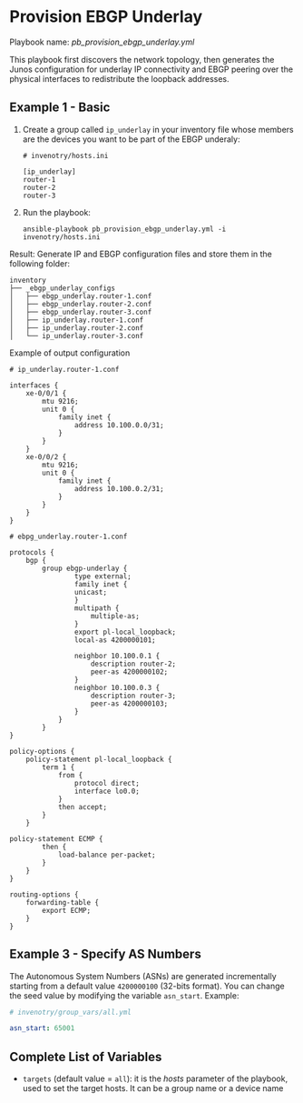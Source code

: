 
# Provision EBGP Underlay 

Playbook name: _pb_provision_ebgp_underlay.yml_

This playbook first discovers the network topology, then generates the Junos configuration for underlay IP connectivity 
and EBGP peering over the physical interfaces to redistribute the loopback addresses.


## Example 1 - Basic

1. Create a group called `ip_underlay` in your inventory file whose members are the devices you want to be part of 
the EBGP underaly:

    ```
    # invenotry/hosts.ini 
    
    [ip_underlay]
    router-1
    router-2
    router-3
    ```
2. Run the playbook:

    ```
    ansible-playbook pb_provision_ebgp_underlay.yml -i invenotry/hosts.ini
    ```
    

Result: Generate IP and EBGP configuration files and store them in the following folder:

```
inventory
├── _ebgp_underlay_configs
│   ├── ebgp_underlay.router-1.conf
│   ├── ebgp_underlay.router-2.conf
│   ├── ebgp_underlay.router-3.conf
│   ├── ip_underlay.router-1.conf
│   ├── ip_underlay.router-2.conf
│   └── ip_underlay.router-3.conf
```
Example of output configuration 

```
# ip_underlay.router-1.conf

interfaces {
    xe-0/0/1 {
        mtu 9216;
        unit 0 {
            family inet {
                address 10.100.0.0/31;
            }
        }
    }
    xe-0/0/2 {
        mtu 9216;
        unit 0 {
            family inet {
                address 10.100.0.2/31;
            }
        }
    }
}
```

```
# ebpg_underlay.router-1.conf

protocols {
    bgp {
        group ebgp-underlay {
                type external;
                family inet {
                unicast;
                }
                multipath {
                    multiple-as;
                }
                export pl-local_loopback;
                local-as 4200000101;
    
                neighbor 10.100.0.1 {
                    description router-2;
                    peer-as 4200000102;
                }
                neighbor 10.100.0.3 {
                    description router-3;
                    peer-as 4200000103;
                }
            }
        }
}

policy-options {
    policy-statement pl-local_loopback {
        term 1 {
            from {
                protocol direct;
                interface lo0.0;
            }
            then accept;
        }
    }

policy-statement ECMP {
        then {
            load-balance per-packet;
        }
    }
}

routing-options {
    forwarding-table {
        export ECMP;
    }
}
```

## Example 3 - Specify AS Numbers

The Autonomous System Numbers (ASNs) are generated incrementally starting from a default value `4200000100` 
(32-bits format). 
You can change the seed value by modifying the variable `asn_start`. 
Example:
```yaml
# invenotry/group_vars/all.yml

asn_start: 65001
```


## Complete List of Variables

* `targets` (default value = `all`): it is the _hosts_ parameter of the playbook, used to set the target hosts. 
It can be a group name or a device name



